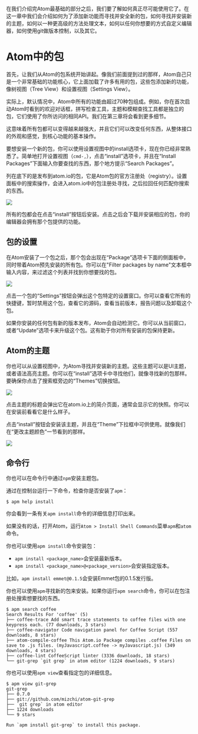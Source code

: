<!-- 译者：Github@wizardforcel -->

在我们介绍完Atom最基础的部分之后，我们要了解如何真正尽可能使用它了。在这一章中我们会介绍如何为了添加新功能而寻找并安全新的包，如何寻找并安装新的主题，如何以一种更高级的方法处理文本，如何以任何你想要的方式自定义编辑器，如何使用git做版本控制，以及其它。

# Atom中的包 #

首先，让我们从Atom的包系统开始讲起。像我们前面提到过的那样，Atom自己只是一个非常基础的功能核心，它上面加载了许多有用的包，这些包添加新的功能，像树视图（Tree View）和设置视图（Settings View）。

实际上，默认情况中，Atom中所有的功能由超过70种包组成。例如，你在首次启动Atom时看到的欢迎对话框，拼写检查工具，主题和模糊查找工具都是独立的包，它们使用了你所访问的相同API。我们在第三章将会看到更多细节。

这意味着所有包都可以变得越来越强大，并且它们可以改变任何东西，从整体接口的外观和感觉，到核心功能的基本操作。

要想安装一个新的包，你可以使用设置视图中的install选项卡，现在你已经非常熟悉了。简单地打开设置视图（`cmd-,`），点击“install”选项卡，并且在“Install Packages”下面输入你要查找的东西，那个地方提示“Search Packages”。

列在底下的是发布到atom.io的包，它是Atom包的官方注册处（registry）。设置面板中的搜索操作，会进入atom.io中的包注册处寻找，之后拉回任何匹配你搜索的东西。

![](https://atom-test.s3-us-west-2.amazonaws.com/docs/images/e8/e83264aabfe3100340f3403a5df7f93773b704a0/packages-install.png)

所有的包都会在点击“install”按钮后安装。点击之后会下载并安装相应的包，你的编辑器会拥有那个包提供的功能。

## 包的设置 ##

在Atom安装了一个包之后，那个包会出现在“Package”选项卡下面的侧面板中，同时带着Atom预先安装的所有包。你可以在"Filter packages by name"文本框中输入内容，来过滤这个列表并找到你想要找的包。

![](https://atom-test.s3-us-west-2.amazonaws.com/docs/images/4f/4f60b16082798296502b2f97ec0ee9f1fb178846/package-specific-settings.png)

点击一个包的“Settings”按钮会弹出这个包特定的设置窗口。你可以查看它所有的快捷键，暂时禁用这个包，查看它的源码，查看当前版本，报告问题以及卸载这个包。

如果你安装的任何包有新的版本发布，Atom会自动检测它。你可以从当前窗口，或者“Update”选项卡来升级这个包。这有助于你对所有安装的包保持更新。

## Atom的主题 ##

你也可以从设置视图中，为Atom寻找并安装新的主题。这些主题可以是UI主题，或者语法高亮主题。你可以在“install”选项卡中寻找他们，就像寻找新的包那样。要确保你点击了搜索框旁边的“Themes”切换按钮。

![](https://atom-test.s3-us-west-2.amazonaws.com/docs/images/ac/ac80cac65e29678dbabe67218ea47948d4745338/themes.png)

点击主题的标题会弹出它在atom.io上的简介页面，通常会显示它的快照。你可以在安装前看看它是什么样子。

点击“install”按钮会安装该主题，并且在“Theme”下拉框中可供使用。就像我们在“更改主题颜色”一节看到的那样。

![](https://atom-test.s3-us-west-2.amazonaws.com/docs/images/bc/bc42e4a05250e2e2e7d482416598cc9249771225/unity-theme.png)

## 命令行 ##

你也可以在命令行中通过`npm`安装主题包。

通过在控制台运行一下命令，检查你是否安装了`apm`：

```
$ apm help install
```

你会看到一条有关`apm install`命令的详细信息打印出来。

如果没有的话，打开Atom，运行`Atom > Install Shell Commands`菜单`apm`和`atom`命令。

你也可以使用`apm install`命令安装包：

+ `apm install <package_name>`会安装最新版本。
+ `apm install <package_name>@<package_version>`会安装指定版本。

比如，`apm install emmet@0.1.5`会安装Emmet包的0.1.5发行版。

你也可以使用`apm`寻找新的包来安装。如果你运行`apm search`命令，你可以在包注册处搜索想要找的东西。

```
$ apm search coffee
Search Results For 'coffee' (5)
├── coffee-trace Add smart trace statements to coffee files with one keypress each. (77 downloads, 3 stars)
├── coffee-navigator Code navigation panel for Coffee Script (557 downloads, 8 stars)
├── atom-compile-coffee This Atom.io Package compiles .coffee Files on save to .js files. (myJavascript.coffee -> myJavascript.js) (349 downloads, 4 stars)
├── coffee-lint CoffeeScript linter (3336 downloads, 18 stars)
└── git-grep `git grep` in atom editor (1224 downloads, 9 stars)
```

你也可以使用`apm view`查看指定包的详细信息。

```
$ apm view git-grep
git-grep
├── 0.7.0
├── git://github.com/mizchi/atom-git-grep
├── `git grep` in atom editor
├── 1224 downloads
└── 9 stars

Run `apm install git-grep` to install this package.
```